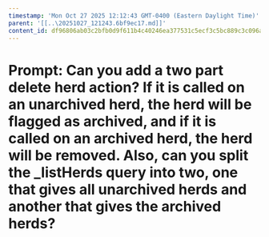 ```yaml
---
timestamp: 'Mon Oct 27 2025 12:12:43 GMT-0400 (Eastern Daylight Time)'
parent: '[[..\20251027_121243.6bf9ec17.md]]'
content_id: df96806ab03c2bfb0d9f611b4c40246ea377531c5ecf3c5bc889c3c096a01bcc
---
```


# Prompt: Can you add a two part delete herd action? If it is called on an unarchived herd, the herd will be flagged as archived, and if it is called on an archived herd, the herd will be removed. Also, can you split the \_listHerds query into two, one that gives all unarchived herds and another that gives the archived herds?
